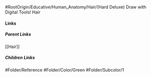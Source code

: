 #RootOrigin/Educative/Human_Anatomy/Hair/(Hard Deluxe) Draw with Digital Tools! Hair
#### Links
##### Parent Links
[[Hair]]
##### Children Links
#Folder/Reference
#Folder/Color/Green
#Folder/Subcolor/1
